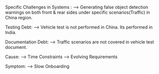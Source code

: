 Specific Challenges in Systems :
   --> Generating false object detection warnings on both front & rear sides under specific scenarios(Traffic) in China region.

Testing Debt:
   --> Vehicle test is not performed in China. Its performed in India.

Documentation Debt:
   --> Traffic scenarios are not covered in vehicle test document.

Cause:
   --> Time Constraints
   --> Evolving Requirements
   
Symptom:
   --> Slow Onboarding
